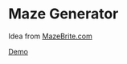 # Maze Generator

Idea from [MazeBrite.com](https://www.mazebrite.com/index.php)

[Demo](https://hoangtran0410.github.io/p5js-playground/2021/maze-generator/)
